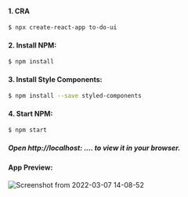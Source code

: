 #### 1. CRA

```sh
$ npx create-react-app to-do-ui
```
#### 2. Install NPM:

```sh
$ npm install
```

#### 3. Install Style Components:

```sh
$ npm install --save styled-components
```

#### 4. Start NPM:

```sh
$ npm start
```
##### Open http://localhost: .... to view it in your browser.

#### App Preview:
![Screenshot from 2022-03-07 14-08-52](https://user-images.githubusercontent.com/97106864/157000302-38d96925-79b2-4e37-8b39-d4b66f5baff4.png)
